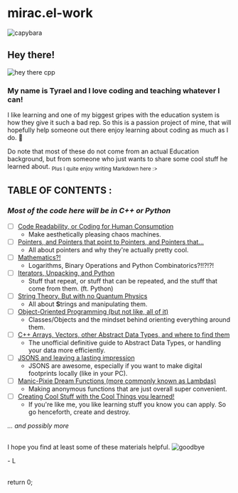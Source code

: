 # mirac.el-work
![capybara](https://user-images.githubusercontent.com/116419708/225995426-9f6284c2-d46a-4c9e-9a2f-316b103ee9b9.jpg)


## Hey there!
![hey there cpp](https://user-images.githubusercontent.com/116419708/225995365-c9e80994-9d72-4fdc-b92c-b5a6f18841ad.gif)

### My name is Tyrael and I **love** coding and teaching whatever I can!

I like learning and one of my biggest gripes with the education system is how they give it such a bad rep. So this is a passion project of mine,
that will hopefully help someone out there enjoy learning about coding as much as I do. :hugs:

Do note that most of these do not come from an actual Education background, but from someone who just wants to share some cool stuff he learned about.
<sub> Plus I quite enjoy writing Markdown here :\></sub>
<br>

## **TABLE OF CONTENTS :**
### *Most of the code here will be in C++ or Python*

- [ ] [Code Readability, or Coding for Human Consumption](READABILITY/README.md)
  - Make aesthetically pleasing chaos machines.
- [ ] [Pointers, and Pointers that point to Pointers, and Pointers that...](POINTERS/README.md)
  - All about pointers and why they're actually pretty cool.
- [ ] [Mathematics?!](MATH/README.md)
  - Logarithms, Binary Operations and Python Combinatorics?!!?!?!
- [ ] [Iterators, Unpacking, and Python](LOOP/README.md)
  - Stuff that repeat, or stuff that can be repeated, and the stuff that come from them. (ft. Python)
- [ ] [String Theory. But with no Quantum Physics](STRING/README.md)
  - All about **S**trings and manipulating them.
- [ ] [Object-Oriented Programming (but not like, all of it)](OOP/README.md)
  - Classes/Objects and the mindset behind orienting everything around them.
- [ ] [C++ Arrays, Vectors, other Abstract Data Types, and where to find them](ADT/README.md)
  - The unofficial definitive guide to Abstract Data Types, or handling your data more efficiently.
- [ ] [JSONS and leaving a lasting impression](JSON/README.md)
  - JSONS are awesome, especially if you want to make digital footprints locally (like in your PC).
- [ ] [Manic-Pixie Dream Functions (more commonly known as Lambdas)](LAMBDA/README.md)
  - Making anonymous functions that are just overall super convenient.
- [ ] [Creating Cool Stuff with the Cool Things you learned!](COOLSTUFF/README.md)
  - If you're like me, you like learning stuff you know you can apply. So go henceforth, create and destroy.


*... and possibly more*
<br><br>

I hope you find at least some of these materials helpful.
![goodbye](https://user-images.githubusercontent.com/116419708/226025688-1eedbdf5-bc37-4bbf-b946-a0d90bfab84a.gif)


\- L

<br>
return 0;
